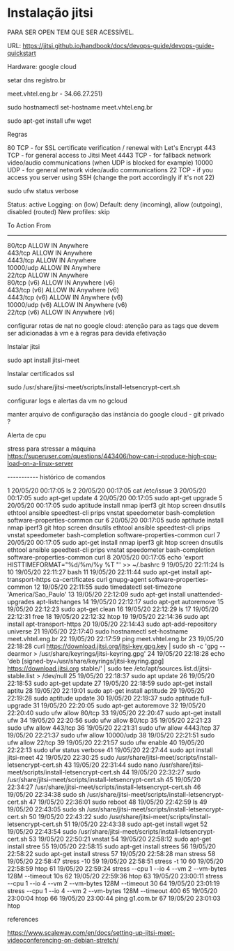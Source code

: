 
# Instalação jitsi
 PARA SER OPEN TEM QUE SER ACESSÍVEL.

URL: https://jitsi.github.io/handbook/docs/devops-guide/devops-guide-quickstart

Hardware: google cloud

setar dns registro.br

meet.vhtel.eng.br - 34.66.27.251)

sudo hostnamectl set-hostname meet.vhtel.eng.br


sudo apt-get install ufw wget

Regras


80 TCP - for SSL certificate verification / renewal with Let's Encrypt
443 TCP - for general access to Jitsi Meet
4443 TCP - for fallback network video/audio communications (when UDP is blocked for example)
10000 UDP - for general network video/audio communications
22 TCP - if you access you server using SSH (change the port accordingly if it's not 22)



sudo ufw status verbose


Status: active
Logging: on (low)
Default: deny (incoming), allow (outgoing), disabled (routed)
New profiles: skip

To                         Action      From
--                         ------      ----
80/tcp                     ALLOW IN    Anywhere                  
443/tcp                    ALLOW IN    Anywhere                  
4443/tcp                   ALLOW IN    Anywhere                  
10000/udp                  ALLOW IN    Anywhere                  
22/tcp                     ALLOW IN    Anywhere                  
80/tcp (v6)                ALLOW IN    Anywhere (v6)             
443/tcp (v6)               ALLOW IN    Anywhere (v6)             
4443/tcp (v6)              ALLOW IN    Anywhere (v6)             
10000/udp (v6)             ALLOW IN    Anywhere (v6)             
22/tcp (v6)                ALLOW IN    Anywhere (v6)       



configurar rotas de nat no google cloud: atenção para as tags que devem ser adicionadas à vm e à regras para devida efetivação


Instalar jitsi

sudo apt install jitsi-meet

Instalar certificados ssl

sudo /usr/share/jitsi-meet/scripts/install-letsencrypt-cert.sh


configurar logs e alertas da vm no gcloud


manter arquivo de configuração das instância do google cloud - git privado ?


Alerta de cpu

stress para stressar a máquina
https://superuser.com/questions/443406/how-can-i-produce-high-cpu-load-on-a-linux-server


----------- histórico de comandos


1  20/05/20 00:17:05 ls
    2  20/05/20 00:17:05 cat /etc/issue
    3  20/05/20 00:17:05 sudo apt-get update
    4  20/05/20 00:17:05 sudo apt-get upgrade
    5  20/05/20 00:17:05 sudo aptitude install nmap iperf3 git htop screen dnsutils ethtool ansible speedtest-cli prips vnstat speedometer bash-completion software-properties-common cur
    6  20/05/20 00:17:05 sudo aptitude install nmap iperf3 git htop screen dnsutils ethtool ansible speedtest-cli prips vnstat speedometer bash-completion software-properties-common curl
    7  20/05/20 00:17:05 sudo apt-get install nmap iperf3 git htop screen dnsutils ethtool ansible speedtest-cli prips vnstat speedometer bash-completion software-properties-common curl
    8  20/05/20 00:17:05 echo 'export HISTTIMEFORMAT="%d/%m/%y %T "' >> ~/.bashrc
    9  19/05/20 22:11:24 ls
   10  19/05/20 22:11:27 bash
   11  19/05/20 22:11:44 sudo apt-get install     apt-transport-https     ca-certificates     curl     gnupg-agent     software-properties-common
   12  19/05/20 22:11:55 sudo timedatectl set-timezone 'America/Sao_Paulo'
   13  19/05/20 22:12:09 sudo apt-get install unattended-upgrades apt-listchanges
   14  19/05/20 22:12:17 sudo apt-get autoremove
   15  19/05/20 22:12:23 sudo apt-get clean
   16  19/05/20 22:12:29 ls
   17  19/05/20 22:12:31 free
   18  19/05/20 22:12:32 htop
   19  19/05/20 22:14:36 sudo apt install apt-transport-https
   20  19/05/20 22:14:43 sudo apt-add-repository universe
   21  19/05/20 22:17:40 sudo hostnamectl set-hostname meet.vhtel.eng.br
   22  19/05/20 22:17:59 ping meet.vhtel.eng.br
   23  19/05/20 22:18:28 curl https://download.jitsi.org/jitsi-key.gpg.key | sudo sh -c 'gpg --dearmor > /usr/share/keyrings/jitsi-keyring.gpg'
   24  19/05/20 22:18:28 echo 'deb [signed-by=/usr/share/keyrings/jitsi-keyring.gpg] https://download.jitsi.org stable/' | sudo tee /etc/apt/sources.list.d/jitsi-stable.list > /dev/null
   25  19/05/20 22:18:37 sudo apt update
   26  19/05/20 22:18:53 sudo apt-get update
   27  19/05/20 22:18:59 sudo apt-get install aptitu
   28  19/05/20 22:19:01 sudo apt-get install aptitude
   29  19/05/20 22:19:28 sudo aptitude update
   30  19/05/20 22:19:37 sudo aptitude full-upgrade
   31  19/05/20 22:20:05 sudo apt-get autoremove
   32  19/05/20 22:20:40 sudo ufw allow 80/tcp
   33  19/05/20 22:20:47 sudo apt-get install ufw
   34  19/05/20 22:20:56 sudo ufw allow 80/tcp
   35  19/05/20 22:21:23 sudo ufw allow 443/tcp
   36  19/05/20 22:21:31 sudo ufw allow 4443/tcp
   37  19/05/20 22:21:37 sudo ufw allow 10000/udp
   38  19/05/20 22:21:51 sudo ufw allow 22/tcp
   39  19/05/20 22:21:57 sudo ufw enable
   40  19/05/20 22:22:13 sudo ufw status verbose
   41  19/05/20 22:27:44 sudo apt install jitsi-meet
   42  19/05/20 22:30:25 sudo /usr/share/jitsi-meet/scripts/install-letsencrypt-cert.sh
   43  19/05/20 22:31:44 sudo nano /usr/share/jitsi-meet/scripts/install-letsencrypt-cert.sh
   44  19/05/20 22:32:27 sudo /usr/share/jitsi-meet/scripts/install-letsencrypt-cert.sh
   45  19/05/20 22:34:27 /usr/share/jitsi-meet/scripts/install-letsencrypt-cert.sh
   46  19/05/20 22:34:38 sudo sh /usr/share/jitsi-meet/scripts/install-letsencrypt-cert.sh
   47  19/05/20 22:36:01 sudo reboot
   48  19/05/20 22:42:59 ls
   49  19/05/20 22:43:05 sudo sh /usr/share/jitsi-meet/scripts/install-letsencrypt-cert.sh
   50  19/05/20 22:43:22 sudo /usr/share/jitsi-meet/scripts/install-letsencrypt-cert.sh
   51  19/05/20 22:43:38 sudo apt-get install wget
   52  19/05/20 22:43:54 sudo /usr/share/jitsi-meet/scripts/install-letsencrypt-cert.sh
   53  19/05/20 22:50:21 vnstat
   54  19/05/20 22:58:12 sudo apt-get install stree
   55  19/05/20 22:58:15 sudo apt-get install strees
   56  19/05/20 22:58:22 sudo apt-get install stress
   57  19/05/20 22:58:28 man stress
   58  19/05/20 22:58:47 stress -10
   59  19/05/20 22:58:51 stress -t 10
   60  19/05/20 22:58:59 htop
   61  19/05/20 22:59:24 stress --cpu 1 --io 4 --vm 2 --vm-bytes 128M --timeout 10s
   62  19/05/20 22:59:36 htop
   63  19/05/20 23:00:11 stress --cpu 1 --io 4 --vm 2 --vm-bytes 128M --timeout 30
   64  19/05/20 23:01:19 stress --cpu 1 --io 4 --vm 2 --vm-bytes 128M --timeout 400
   65  19/05/20 23:00:04 htop
   66  19/05/20 23:00:44 ping g1.com.br
   67  19/05/20 23:01:03 htop



references

https://www.scaleway.com/en/docs/setting-up-jitsi-meet-videoconferencing-on-debian-stretch/
